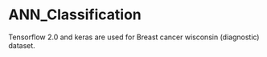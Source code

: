 # ANN_Classification
Tensorflow 2.0 and keras are used for Breast cancer wisconsin (diagnostic) dataset.
